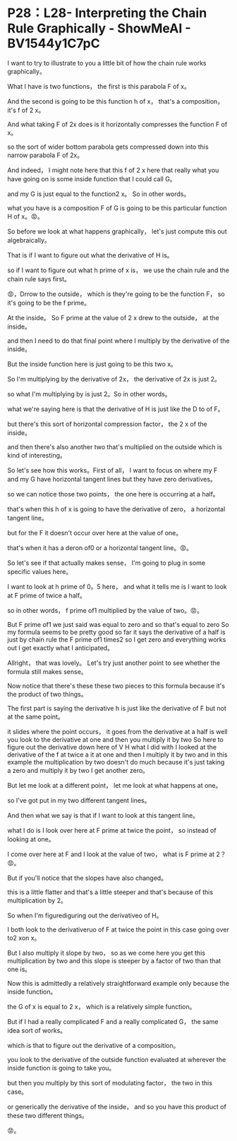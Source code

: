 # P28：L28- Interpreting the Chain Rule Graphically - ShowMeAI - BV1544y1C7pC

I want to try to illustrate to you a little bit of how the chain rule works graphically。

What I have is two functions， the first is this parabola F of x。

And the second is going to be this function h of x， that's a composition， it's f of 2 x。

And what taking F of 2x does is it horizontally compresses the function F of x。

 so the sort of wider bottom parabola gets compressed down into this narrow parabola F of 2x。

And indeed， I might note here that this f of 2 x here that really what you have going on is some inside function that I could call G。

 and my G is just equal to the function2 x。 So in other words。

 what you have is a composition F of G is going to be this particular function H of x。😡。

So before we look at what happens graphically， let's just compute this out algebraically。

 That is if I want to figure out what the derivative of H is。

 so if I want to figure out what h prime of x is， we use the chain rule and the chain rule says first。

😡，Drrow to the outside， which is they're going to be the function F， so it's going to be the f prime。

At the inside。 So F prime at the value of 2 x drew to the outside， at the inside。

 and then I need to do that final point where I multiply by the derivative of the inside。

But the inside function here is just going to be this two x。

So I'm multiplying by the derivative of 2x， the derivative of 2x is just 2。

 so what I'm multiplying by is just 2。So in other words。

 what we're saying here is that the derivative of H is just like the D to of F。

 but there's this sort of horizontal compression factor， the 2 x of the inside。

 and then there's also another two that's multiplied on the outside which is kind of interesting。

So let's see how this works。First of all， I want to focus on where my F and my G have horizontal tangent lines but they have zero derivatives。

 so we can notice those two points， the one here is occurring at a half。

 that's when this h of x is going to have the derivative of zero， a horizontal tangent line。

 but for the F it doesn't occur over here at the value of one。

 that's when it has a deron of0 or a horizontal tangent line。😡。

So let's see if that actually makes sense， I'm going to plug in some specific values here。

 I want to look at h prime of 0。5 here， and what it tells me is I want to look at F prime of twice a half。

 so in other words， f prime of1 multiplied by the value of two。😡。

But F prime of1 we just said was equal to zero and so that's equal to zero So my formula seems to be pretty good so far it says the derivative of a half is just by chain rule the F prime of1 times2 so I get zero and everything works out I get exactly what I anticipated。

Allright， that was lovely。 Let's try just another point to see whether the formula still makes sense。

 Now notice that there's these these two pieces to this formula because it's the product of two things。

The first part is saying the derivative h is just like the derivative of F but not at the same point。

 it slides where the point occurs， it goes from the derivative at a half is well you look to the derivative at one and then you multiply it by two So here to figure out the derivative down here of V H what I did with I looked at the derivative of the f at twice a it at one and then I multiply it by  two and in this example the multiplication by two doesn't do much because it's just taking a zero and multiply it by  two I get another zero。

But let me look at a different point， let me look at what happens at one。

 so I've got put in my two different tangent lines。

And then what we say is that if I want to look at this tangent line。

 what I do is I look over here at F prime at twice the point， so instead of looking at one。

 I come over here at F and I look at the value of two， what is F prime at 2？😡。

But if you'll notice that the slopes have also changed。

 this is a little flatter and that's a little steeper and that's because of this multiplication by 2。

 So when I'm figurediguring out the derivativeo of H。

 I both look to the derivativeruo of F at twice the point in this case going over to2 xon x。

But I also multiply it slope by two， so as we come here you get this multiplication by two and this slope is steeper by a factor of two than that one is。

Now this is admittedly a relatively straightforward example only because the inside function。

 the G of x is equal to 2 x， which is a relatively simple function。

But if I had a really complicated F and a really complicated G， the same idea sort of works。

 which is that to figure out the derivative of a composition。

 you look to the derivative of the outside function evaluated at wherever the inside function is going to take you。

 but then you multiply by this sort of modulating factor， the two in this case。

 or generically the derivative of the inside， and so you have this product of these two different things。

😡。